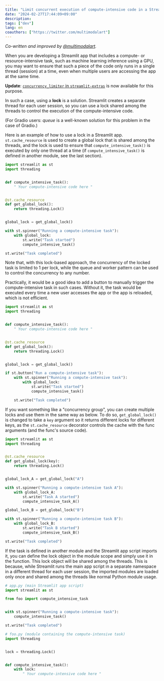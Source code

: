 ```yaml
---
title: "Limit concurrent execution of compute-intensive code in a Streamlit app"
date: "2024-02-27T17:44:09+09:00"
description:
tags: ["dev"]
lang: en
coauthors: ["https://twitter.com/multimodalart"]
---
```


_Co-written and improved by [@multimodalart](https://twitter.com/multimodalart)._

When you are developing a Streamlit app that includes a compute- or resource-intensive task, such as machine learning inference using a GPU,
you may want to ensure that such a piece of the code only runs in a single thread (session) at a time, even when multiple users are accessing the app at the same time.

**Update**: [`concurrency_limiter` in `streamlit-extras`](https://arnaudmiribel.github.io/streamlit-extras/extras/concurrency_limiter/) is now available for this purpose.

In such a case, using a **lock** is a solution.
Streamlit creates a separate thread for each user session, so you can use a lock shared among the threads to control the execution of the compute-intensive code.

(For Gradio users: _queue_ is a well-known solution for this problem in the case of Gradio.)

Here is an example of how to use a lock in a Streamlit app.
`st.cache_resource` is used to create a global lock that is shared among the threads,
and the lock is used to ensure that `compute_intensive_task()` is executed by only one thread at a time (if `compute_intensive_task()` is defined in another module, see the last section).

```python
import streamlit as st
import threading


def compute_intensive_task():
    " Your compute-intensive code here "


@st.cache_resource
def get_global_lock():
    return threading.Lock()


global_lock = get_global_lock()

with st.spinner("Running a compute-intensive task"):
    with global_lock:
        st.write("Task started")
        compute_intensive_task()

st.write("Task completed")
```

Note that, with this lock-based approach, the concurrency of the locked task is limited to 1 per lock, while the queue and worker pattern can be used to control the concurrency to any number.

Practically, it would be a good idea to add a button to manually trigger the compute-intensive task in such cases. Without it, the task would be executed every time a new user accesses the app or the app is reloaded, which is not efficient.

```python
import streamlit as st
import threading


def compute_intensive_task():
    " Your compute-intensive code here "


@st.cache_resource
def get_global_lock():
    return threading.Lock()


global_lock = get_global_lock()

if st.button("Run a compute-intensive task"):
    with st.spinner("Running a compute-intensive task"):
        with global_lock:
            st.write("Task started")
            compute_intensive_task()

    st.write("Task completed")
```

If you want something like a "concurrency group", you can create multiple locks and use them in the same way as below. To do so, `get_global_lock()` is changed to take a `key` argument so it returns different locks for different keys, as the `st.cache_resource` decorator controls the cache with the func arguments (and the func's source code).

```python
import streamlit as st
import threading


@st.cache_resource
def get_global_lock(key):
    return threading.Lock()


global_lock_A = get_global_lock("A")

with st.spinner("Running a compute-intensive task A"):
    with global_lock_A:
        st.write("Task A started")
        compute_intensive_task_A()

global_lock_B = get_global_lock("B")

with st.spinner("Running a compute-intensive task B"):
    with global_lock_B:
        st.write("Task B started")
        compute_intensive_task_B()

st.write("Task completed")
```

If the task is defined in another module and the Streamlit app script imports it, you can define the lock object in the module scope and simply use it in the function. This lock object will be shared among the threads.
This is because, while Streamlit runs the main app script in a separate namespace in a different thread for each user session, the imported modules are loaded only once and shared among the threads like normal Python module usage.

```python
# app.py (main Streamlit app script)
import streamlit as st

from foo import compute_intensive_task


with st.spinner("Running a compute-intensive task"):
    compute_intensive_task()

st.write("Task completed")
```

```python
# foo.py (module containing the compute-intensive task)
import threading


lock = threading.Lock()


def compute_intensive_task():
    with lock:
        " Your compute-intensive code here "
```
